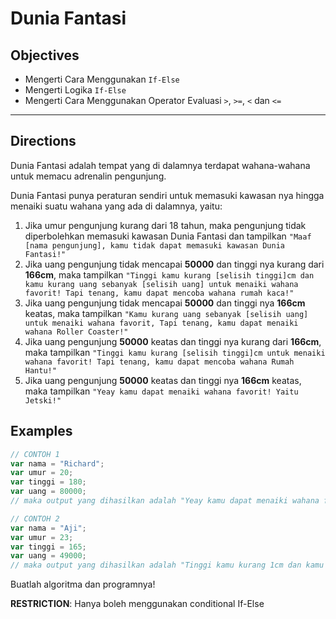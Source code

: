 # Dunia Fantasi

## Objectives

- Mengerti Cara Menggunakan `If-Else`
- Mengerti Logika `If-Else`
- Mengerti Cara Menggunakan Operator Evaluasi `>`, `>=`, `<` dan `<=`

---

## Directions

Dunia Fantasi adalah tempat yang di dalamnya terdapat wahana-wahana untuk memacu adrenalin pengunjung.

Dunia Fantasi punya peraturan sendiri untuk memasuki kawasan nya hingga menaiki suatu wahana yang ada di dalamnya, yaitu:

1. Jika umur pengunjung kurang dari 18 tahun, maka pengunjung tidak diperbolehkan memasuki kawasan Dunia Fantasi dan tampilkan `"Maaf [nama pengunjung], kamu tidak dapat memasuki kawasan Dunia Fantasi!"`
2. Jika uang pengunjung tidak mencapai **50000** dan tinggi nya kurang dari **166cm**, maka tampilkan `"Tinggi kamu kurang [selisih tinggi]cm dan kamu kurang uang sebanyak [selisih uang] untuk menaiki wahana favorit! Tapi tenang, kamu dapat mencoba wahana rumah kaca!"`
3. Jika uang pengunjung tidak mencapai **50000** dan tinggi nya **166cm** keatas, maka tampilkan `"Kamu kurang uang sebanyak [selisih uang] untuk menaiki wahana favorit, Tapi tenang, kamu dapat menaiki wahana Roller Coaster!"`
4. Jika uang pengunjung **50000** keatas dan tinggi nya kurang dari **166cm**, maka tampilkan `"Tinggi kamu kurang [selisih tinggi]cm untuk menaiki wahana favorit! Tapi tenang, kamu dapat mencoba wahana Rumah Hantu!"`
5. Jika uang pengunjung **50000** keatas dan tinggi nya **166cm** keatas, maka tampilkan `"Yeay kamu dapat menaiki wahana favorit! Yaitu Jetski!"`

## Examples

```js
// CONTOH 1
var nama = "Richard";
var umur = 20;
var tinggi = 180;
var uang = 80000;
// maka output yang dihasilkan adalah "Yeay kamu dapat menaiki wahana favorit! Yaitu Jetski!"

// CONTOH 2
var nama = "Aji";
var umur = 23;
var tinggi = 165;
var uang = 49000;
// maka output yang dihasilkan adalah "Tinggi kamu kurang 1cm dan kamu kurang uang sebanyak 1000 untuk menaiki wahana favorit! Tapi tenang, kamu dapat mencoba wahana Rumah Kaca!"
```

Buatlah algoritma dan programnya!

**RESTRICTION**:
Hanya boleh menggunakan conditional If-Else
